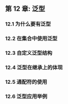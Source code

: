 ## 第 12 章: 泛型

###  12.1 为什么要有泛型

###  12.2 在集合中使用泛型

###  12.3 自定义泛型结构

###  12.4 泛型在继承上的体现

###  12.5 通配符的使用

###  12.6 泛型应用举例

